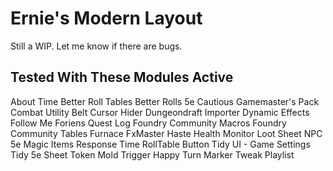 # Ernie's Modern Layout
Still a WIP. Let me know if there are bugs.

## Tested With These Modules Active
About Time
Better Roll Tables
Better Rolls 5e
Cautious Gamemaster's Pack
Combat Utility Belt
Cursor Hider
Dungeondraft Importer
Dynamic Effects
Follow Me
Foriens Quest Log
Foundry Community Macros
Foundry Community Tables
Furnace
FxMaster
Haste
Health Monitor
Loot Sheet NPC 5e
Magic Items
Response Time
RollTable Button
Tidy UI - Game Settings
Tidy 5e Sheet
Token Mold
Trigger Happy
Turn Marker
Tweak Playlist
